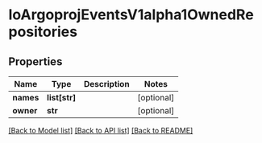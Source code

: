# IoArgoprojEventsV1alpha1OwnedRepositories

## Properties
Name | Type | Description | Notes
------------ | ------------- | ------------- | -------------
**names** | **list[str]** |  | [optional] 
**owner** | **str** |  | [optional] 

[[Back to Model list]](../README.md#documentation-for-models) [[Back to API list]](../README.md#documentation-for-api-endpoints) [[Back to README]](../README.md)


